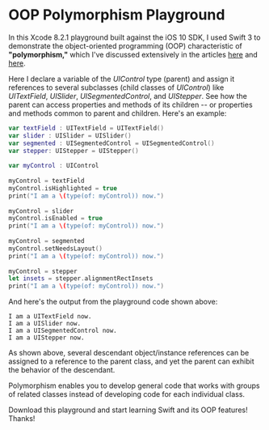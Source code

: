 # OOP Polymorphism Playground
In this Xcode 8.2.1 playground built against the iOS 10 SDK, I used Swift 3 to demonstrate the object-oriented programming (OOP) characteristic of **"polymorphism,"** which I've discussed extensively in the articles [here](http://iosbrain.com/blog/2017/02/26/intro-to-object-oriented-principles-in-swift-3-via-a-message-box-class-hierarchy#polymorphism) and [here](http://iosbrain.com/blog/2017/03/07/polymorphism-in-swift-3-manipulate-multiple-related-controls-with-one-iboutlet-and-one-ibaction/). 

Here I declare a variable of the *UIControl* type (parent) and assign it references to several subclasses (child classes of *UIControl*) like *UITextField*, *UISlider*, *UISegmentedControl*, and *UIStepper*. See how the parent can access properties and methods of its children -- or properties and methods common to parent and children. Here's an example:

```swift
var textField : UITextField = UITextField()
var slider : UISlider = UISlider()
var segmented : UISegmentedControl = UISegmentedControl()
var stepper: UIStepper = UIStepper()
 
var myControl : UIControl
 
myControl = textField
myControl.isHighlighted = true
print("I am a \(type(of: myControl)) now.")
 
myControl = slider
myControl.isEnabled = true
print("I am a \(type(of: myControl)) now.")
 
myControl = segmented
myControl.setNeedsLayout()
print("I am a \(type(of: myControl)) now.")
 
myControl = stepper
let insets = stepper.alignmentRectInsets
print("I am a \(type(of: myControl)) now.")
```

And here's the output from the playground code shown above:

```
I am a UITextField now.
I am a UISlider now.
I am a UISegmentedControl now.
I am a UIStepper now.
```

As shown above, several descendant object/instance references can be assigned to a reference to the parent class, and yet the parent can exhibit the behavior of the descendant.

Polymorphism enables you to develop general code that works with groups of related classes instead of developing code for each individual class.

Download this playground and start learning Swift and its OOP features! Thanks!
